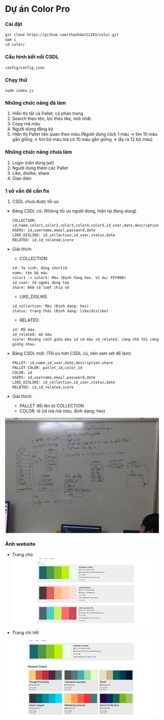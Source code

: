 # Dự án Color Pro

### Cài đặt
```
git clone https://github.com/thanhdat21293/color.git
npm i
cd color/
```

### Cấu hình kết nối CSDL
```
config/config.json
```

### Chạy thử
```
node index.js
```

### Những chức năng đã làm
1. Hiển thị tất cả Pallet, có phân trang
2. Search theo tên, lọc theo like, mới nhất.
3. Copy mã màu
4. Người dùng đăng ký
5. Hiển thị Pallet liên quan theo màu.(Người dùng click 1 màu -> tìm 10 màu gần giống -> tìm bộ màu mà có 10 màu gần giống -> lấy ra 12 bộ màu)

### Những chức năng chưa làm
1. Login (nên dùng jwt)
2. Người dùng thêm các Pallet
3. Like, dislike, share
4. Giao diện

### 1 số vấn đề cẩn fix
1. CSDL chưa được tối ưu
- Bảng CSDL cũ: (Không tối ưu người dùng, hiện tại đang dùng)
    ```
    COLLECTION: id,name,color1,color2,color3,color4,color5,id_user,date,description,share
    USERS: id,username,email,password,date
    LIKE_DISLIKE: id_collection,id_user,status,date
    RELATED: id,id_related,score
    ```
- Giải thích:
    + COLLECTION: 
    ```
    id: Tự sinh, dùng shortid
    name: tên bộ màu
    color1 -> color5: Màu (Định hàng hex. Ví dụ: FFF000)
    id_user: Id người dùng tạo
    share: Đếm số lượt chia sẻ
    ```
    + LIKE_DISLIKE: 
    ```
    id_collection: Màu (Định dạng: hex)
    status: trạng thái (Định dạng: like/dislike)
    ```
    + RELATED:
    ```
    id: Mã màu
    id_related: mã màu
    score: Khoảng cách giữa màu id và màu id_related, càng nhỏ thì càng giống nhau. 
    ```

- Bảng CSDL mới: (Tối ưu hơn CSDL cũ, nên xem xét để làm)
    ```
    PALLET: id,name,id_user,date,description,share
    PALLET_COLOR: pallet_id,color_id
    COLOR: id
    USERS: id,username,email,password,date
    LIKE_DISLIKE: id_collection,id_user,status,date
    RELATED: id,id_related,score
    ```
- Giải thích:
    + PALLET đổi tên từ COLLECTION
    + COLOR: id (id mà mã màu, định dạng: hex)

![Fix](public/images/anhfix.jpg)

### Ảnh website
- Trang chủ
![Trang chu](public/images/index.png)

- Trang chi tiết

![Chi tiet](public/images/detail.png)